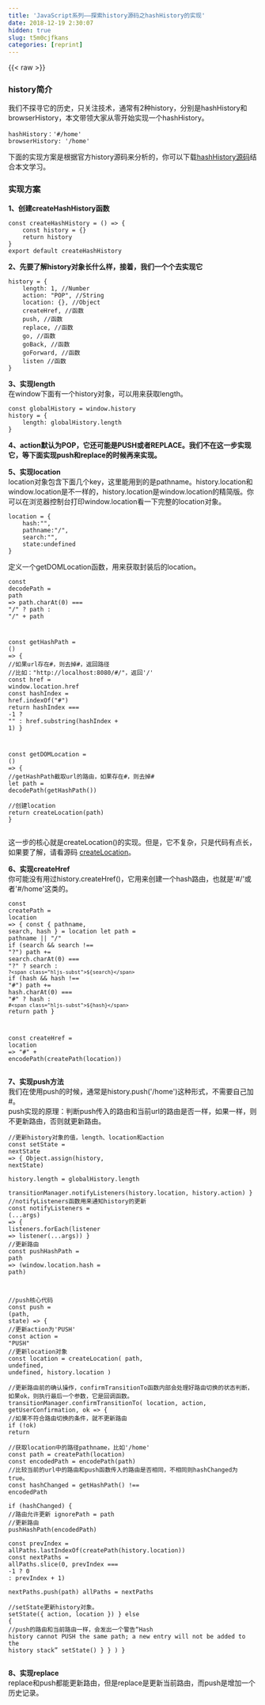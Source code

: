 ```yaml
---
title: 'JavaScript系列——探索history源码之hashHistory的实现' 
date: 2018-12-19 2:30:07
hidden: true
slug: t5m0cjfkans
categories: [reprint]
---
```


{{< raw >}}

                    
<h3 id="articleHeader0">history简介</h3>
<p>我们不探寻它的历史，只关注技术，通常有2种history，分别是hashHistory和browserHistory，本文带领大家从零开始实现一个hashHistory。</p>
<div class="widget-codetool" style="display:none;">
      <div class="widget-codetool--inner">
      <span class="selectCode code-tool" data-toggle="tooltip" data-placement="top" title="" data-original-title="全选"></span>
      <span type="button" class="copyCode code-tool" data-toggle="tooltip" data-placement="top" data-clipboard-text="hashHistory：'#/home'
browserHistory: '/home'" title="" data-original-title="复制"></span>
      <span type="button" class="saveToNote code-tool" data-toggle="tooltip" data-placement="top" title="" data-original-title="放进笔记"></span>
      </div>
      </div><pre class="javascript hljs"><code class="javascript">hashHistory：<span class="hljs-string">'#/home'</span>
browserHistory: <span class="hljs-string">'/home'</span></code></pre>
<p>下面的实现方案是根据官方history源码来分析的，你可以下载<a href="https://github.com/ReactTraining/history/blob/master/modules/createHashHistory.js" rel="nofollow noreferrer" target="_blank">hashHistory源码</a>结合本文学习。</p>
<h3 id="articleHeader1">实现方案</h3>
<p><strong>1、创建createHashHistory函数</strong></p>
<div class="widget-codetool" style="display:none;">
      <div class="widget-codetool--inner">
      <span class="selectCode code-tool" data-toggle="tooltip" data-placement="top" title="" data-original-title="全选"></span>
      <span type="button" class="copyCode code-tool" data-toggle="tooltip" data-placement="top" data-clipboard-text="const createHashHistory = () => { 
    const history = {}
    return history
}
export default createHashHistory
" title="" data-original-title="复制"></span>
      <span type="button" class="saveToNote code-tool" data-toggle="tooltip" data-placement="top" title="" data-original-title="放进笔记"></span>
      </div>
      </div><pre class="javascript hljs"><code class="javascript"><span class="hljs-keyword">const</span> createHashHistory = <span class="hljs-function"><span class="hljs-params">()</span> =&gt;</span> { 
    <span class="hljs-keyword">const</span> history = {}
    <span class="hljs-keyword">return</span> history
}
<span class="hljs-keyword">export</span> <span class="hljs-keyword">default</span> createHashHistory
</code></pre>
<p><strong>2、先要了解history对象长什么样，接着，我们一个个去实现它</strong></p>
<div class="widget-codetool" style="display:none;">
      <div class="widget-codetool--inner">
      <span class="selectCode code-tool" data-toggle="tooltip" data-placement="top" title="" data-original-title="全选"></span>
      <span type="button" class="copyCode code-tool" data-toggle="tooltip" data-placement="top" data-clipboard-text="history = {
    length: 1, //Number
    action: &quot;POP&quot;, //String
    location: {}, //Object
    createHref, //函数
    push, //函数
    replace, //函数
    go, //函数
    goBack, //函数
    goForward, //函数
    listen //函数
}" title="" data-original-title="复制"></span>
      <span type="button" class="saveToNote code-tool" data-toggle="tooltip" data-placement="top" title="" data-original-title="放进笔记"></span>
      </div>
      </div><pre class="javascript hljs"><code class="javascript">history = {
    <span class="hljs-attr">length</span>: <span class="hljs-number">1</span>, <span class="hljs-comment">//Number</span>
    action: <span class="hljs-string">"POP"</span>, <span class="hljs-comment">//String</span>
    location: {}, <span class="hljs-comment">//Object</span>
    createHref, <span class="hljs-comment">//函数</span>
    push, <span class="hljs-comment">//函数</span>
    replace, <span class="hljs-comment">//函数</span>
    go, <span class="hljs-comment">//函数</span>
    goBack, <span class="hljs-comment">//函数</span>
    goForward, <span class="hljs-comment">//函数</span>
    listen <span class="hljs-comment">//函数</span>
}</code></pre>
<p><strong>3、实现length</strong><br>在window下面有一个history对象，可以用来获取length。</p>
<div class="widget-codetool" style="display:none;">
      <div class="widget-codetool--inner">
      <span class="selectCode code-tool" data-toggle="tooltip" data-placement="top" title="" data-original-title="全选"></span>
      <span type="button" class="copyCode code-tool" data-toggle="tooltip" data-placement="top" data-clipboard-text="const globalHistory = window.history
history = {
    length: globalHistory.length
}" title="" data-original-title="复制"></span>
      <span type="button" class="saveToNote code-tool" data-toggle="tooltip" data-placement="top" title="" data-original-title="放进笔记"></span>
      </div>
      </div><pre class="javascript hljs"><code class="javascript"><span class="hljs-keyword">const</span> globalHistory = <span class="hljs-built_in">window</span>.history
history = {
    <span class="hljs-attr">length</span>: globalHistory.length
}</code></pre>
<p><strong>4、action默认为POP，它还可能是PUSH或者REPLACE。我们不在这一步实现它，等下面实现push和replace的时候再来实现。</strong></p>
<p><strong>5、实现location</strong><br>location对象包含下面几个key，这里能用到的是pathname。history.location和window.location是不一样的，history.location是window.location的精简版。你可以在浏览器控制台打印window.location看一下完整的location对象。</p>
<div class="widget-codetool" style="display:none;">
      <div class="widget-codetool--inner">
      <span class="selectCode code-tool" data-toggle="tooltip" data-placement="top" title="" data-original-title="全选"></span>
      <span type="button" class="copyCode code-tool" data-toggle="tooltip" data-placement="top" data-clipboard-text="location = {
    hash:&quot;&quot;,
    pathname:&quot;/&quot;,
    search:&quot;&quot;,
    state:undefined
}" title="" data-original-title="复制"></span>
      <span type="button" class="saveToNote code-tool" data-toggle="tooltip" data-placement="top" title="" data-original-title="放进笔记"></span>
      </div>
      </div><pre class="javascript hljs"><code class="javascript">location = {
    <span class="hljs-attr">hash</span>:<span class="hljs-string">""</span>,
    <span class="hljs-attr">pathname</span>:<span class="hljs-string">"/"</span>,
    <span class="hljs-attr">search</span>:<span class="hljs-string">""</span>,
    <span class="hljs-attr">state</span>:<span class="hljs-literal">undefined</span>
}</code></pre>
<p>定义一个getDOMLocation函数，用来获取封装后的location。</p>
<div class="widget-codetool" style="display:none;">
      <div class="widget-codetool--inner">
      <span class="selectCode code-tool" data-toggle="tooltip" data-placement="top" title="" data-original-title="全选"></span>
      <span type="button" class="copyCode code-tool" data-toggle="tooltip" data-placement="top" data-clipboard-text="const decodePath = path =>
  path.charAt(0) === &quot;/&quot; ? path : &quot;/&quot; + path

const getHashPath = () => {
    //如果url存在#，则去掉#，返回路径
    //比如：&quot;http://localhost:8080/#/&quot;，返回'/'
    const href = window.location.href
    const hashIndex = href.indexOf(&quot;#&quot;)
    return hashIndex === -1 ? &quot;&quot; : href.substring(hashIndex + 1)
}

const getDOMLocation = () => {
    //getHashPath截取url的路由，如果存在#，则去掉#
    let path = decodePath(getHashPath())     
    //创建location
    return createLocation(path)
}" title="" data-original-title="复制"></span>
      <span type="button" class="saveToNote code-tool" data-toggle="tooltip" data-placement="top" title="" data-original-title="放进笔记"></span>
      </div>
      </div><pre class="javascript hljs"><code class="javascript"><span class="hljs-keyword">const</span> decodePath = <span class="hljs-function"><span class="hljs-params">path</span> =&gt;</span>
  path.charAt(<span class="hljs-number">0</span>) === <span class="hljs-string">"/"</span> ? path : <span class="hljs-string">"/"</span> + path

<span class="hljs-keyword">const</span> getHashPath = <span class="hljs-function"><span class="hljs-params">()</span> =&gt;</span> {
    <span class="hljs-comment">//如果url存在#，则去掉#，返回路径</span>
    <span class="hljs-comment">//比如："http://localhost:8080/#/"，返回'/'</span>
    <span class="hljs-keyword">const</span> href = <span class="hljs-built_in">window</span>.location.href
    <span class="hljs-keyword">const</span> hashIndex = href.indexOf(<span class="hljs-string">"#"</span>)
    <span class="hljs-keyword">return</span> hashIndex === <span class="hljs-number">-1</span> ? <span class="hljs-string">""</span> : href.substring(hashIndex + <span class="hljs-number">1</span>)
}

<span class="hljs-keyword">const</span> getDOMLocation = <span class="hljs-function"><span class="hljs-params">()</span> =&gt;</span> {
    <span class="hljs-comment">//getHashPath截取url的路由，如果存在#，则去掉#</span>
    <span class="hljs-keyword">let</span> path = decodePath(getHashPath())     
    <span class="hljs-comment">//创建location</span>
    <span class="hljs-keyword">return</span> createLocation(path)
}</code></pre>
<p>这一步的核心就是createLocation()的实现。但是，它不复杂，只是代码有点长，如果要了解，请看源码 <a href="https://github.com/ReactTraining/history/blob/master/modules/LocationUtils.js" rel="nofollow noreferrer" target="_blank">createLocation</a>。</p>
<p><strong>6、实现createHref</strong><br>你可能没有用过history.createHref()，它用来创建一个hash路由，也就是'#/'或者'#/home'这类的。</p>
<div class="widget-codetool" style="display:none;">
      <div class="widget-codetool--inner">
      <span class="selectCode code-tool" data-toggle="tooltip" data-placement="top" title="" data-original-title="全选"></span>
      <span type="button" class="copyCode code-tool" data-toggle="tooltip" data-placement="top" data-clipboard-text="const createPath = location => {
  const { pathname, search, hash } = location
  let path = pathname || &quot;/&quot;
  if (search &amp;&amp; search !== &quot;?&quot;)
    path += search.charAt(0) === &quot;?&quot; ? search : `?${search}`
  if (hash &amp;&amp; hash !== &quot;#&quot;) path += hash.charAt(0) === &quot;#&quot; ? hash : `#${hash}`
  return path
}

const createHref = location =>
    &quot;#&quot; + encodePath(createPath(location))" title="" data-original-title="复制"></span>
      <span type="button" class="saveToNote code-tool" data-toggle="tooltip" data-placement="top" title="" data-original-title="放进笔记"></span>
      </div>
      </div><pre class="javascript hljs"><code class="javascript"><span class="hljs-keyword">const</span> createPath = <span class="hljs-function"><span class="hljs-params">location</span> =&gt;</span> {
  <span class="hljs-keyword">const</span> { pathname, search, hash } = location
  <span class="hljs-keyword">let</span> path = pathname || <span class="hljs-string">"/"</span>
  <span class="hljs-keyword">if</span> (search &amp;&amp; search !== <span class="hljs-string">"?"</span>)
    path += search.charAt(<span class="hljs-number">0</span>) === <span class="hljs-string">"?"</span> ? search : <span class="hljs-string">`?<span class="hljs-subst">${search}</span>`</span>
  <span class="hljs-keyword">if</span> (hash &amp;&amp; hash !== <span class="hljs-string">"#"</span>) path += hash.charAt(<span class="hljs-number">0</span>) === <span class="hljs-string">"#"</span> ? hash : <span class="hljs-string">`#<span class="hljs-subst">${hash}</span>`</span>
  <span class="hljs-keyword">return</span> path
}

<span class="hljs-keyword">const</span> createHref = <span class="hljs-function"><span class="hljs-params">location</span> =&gt;</span>
    <span class="hljs-string">"#"</span> + encodePath(createPath(location))</code></pre>
<p><strong>7、实现push方法</strong><br>我们在使用push的时候，通常是history.push('/home')这种形式，不需要自己加#。<br>push实现的原理：判断push传入的路由和当前url的路由是否一样，如果一样，则不更新路由，否则就更新路由。</p>
<div class="widget-codetool" style="display:none;">
      <div class="widget-codetool--inner">
      <span class="selectCode code-tool" data-toggle="tooltip" data-placement="top" title="" data-original-title="全选"></span>
      <span type="button" class="copyCode code-tool" data-toggle="tooltip" data-placement="top" data-clipboard-text="//更新history对象的值，length、location和action
const setState = nextState => {
    Object.assign(history, nextState)    
    history.length = globalHistory.length        
    transitionManager.notifyListeners(history.location, history.action)
}
//notifyListeners函数用来通知history的更新
 const notifyListeners = (...args) => {
    listeners.forEach(listener => listener(...args))
  }
//更新路由
const pushHashPath = path => (window.location.hash = path)

//push核心代码
const push = (path, state) => {
    //更新action为'PUSH'
    const action = &quot;PUSH&quot;
    //更新location对象
    const location = createLocation(
       path,
       undefined,
       undefined,
       history.location
    )   
    //更新路由前的确认操作，confirmTransitionTo函数内部会处理好路由切换的状态判断，如果ok，则执行最后一个参数，它是回调函数。
    transitionManager.confirmTransitionTo(
       location,
       action,
       getUserConfirmation,
       ok => {
           //如果不符合路由切换的条件，就不更新路由
           if (!ok) return               
           //获取location中的路径pathname，比如'/home'
           const path = createPath(location)
           const encodedPath = encodePath(path)
           //比较当前的url中的路由和push函数传入的路由是否相同，不相同则hashChanged为true。
           const hashChanged = getHashPath() !== encodedPath          
           if (hashChanged) {
               //路由允许更新
               ignorePath = path
               //更新路由
               pushHashPath(encodedPath)              
               const prevIndex = allPaths.lastIndexOf(createPath(history.location))
               const nextPaths = allPaths.slice(0, prevIndex === -1 ? 0 : prevIndex + 1)                    
               nextPaths.push(path)
               allPaths = nextPaths     
               //setState更新history对象。               
               setState({ action, location })
          } else {
              //push的路由和当前路由一样，会发出一个警告“Hash history cannot PUSH the same path; a new entry will not be added to the history stack”
              setState()
          }
       }
    )
}" title="" data-original-title="复制"></span>
      <span type="button" class="saveToNote code-tool" data-toggle="tooltip" data-placement="top" title="" data-original-title="放进笔记"></span>
      </div>
      </div><pre class="javascript hljs"><code class="javascript"><span class="hljs-comment">//更新history对象的值，length、location和action</span>
<span class="hljs-keyword">const</span> setState = <span class="hljs-function"><span class="hljs-params">nextState</span> =&gt;</span> {
    <span class="hljs-built_in">Object</span>.assign(history, nextState)    
    history.length = globalHistory.length        
    transitionManager.notifyListeners(history.location, history.action)
}
<span class="hljs-comment">//notifyListeners函数用来通知history的更新</span>
 <span class="hljs-keyword">const</span> notifyListeners = <span class="hljs-function">(<span class="hljs-params">...args</span>) =&gt;</span> {
    listeners.forEach(<span class="hljs-function"><span class="hljs-params">listener</span> =&gt;</span> listener(...args))
  }
<span class="hljs-comment">//更新路由</span>
<span class="hljs-keyword">const</span> pushHashPath = <span class="hljs-function"><span class="hljs-params">path</span> =&gt;</span> (<span class="hljs-built_in">window</span>.location.hash = path)

<span class="hljs-comment">//push核心代码</span>
<span class="hljs-keyword">const</span> push = <span class="hljs-function">(<span class="hljs-params">path, state</span>) =&gt;</span> {
    <span class="hljs-comment">//更新action为'PUSH'</span>
    <span class="hljs-keyword">const</span> action = <span class="hljs-string">"PUSH"</span>
    <span class="hljs-comment">//更新location对象</span>
    <span class="hljs-keyword">const</span> location = createLocation(
       path,
       <span class="hljs-literal">undefined</span>,
       <span class="hljs-literal">undefined</span>,
       history.location
    )   
    <span class="hljs-comment">//更新路由前的确认操作，confirmTransitionTo函数内部会处理好路由切换的状态判断，如果ok，则执行最后一个参数，它是回调函数。</span>
    transitionManager.confirmTransitionTo(
       location,
       action,
       getUserConfirmation,
       ok =&gt; {
           <span class="hljs-comment">//如果不符合路由切换的条件，就不更新路由</span>
           <span class="hljs-keyword">if</span> (!ok) <span class="hljs-keyword">return</span>               
           <span class="hljs-comment">//获取location中的路径pathname，比如'/home'</span>
           <span class="hljs-keyword">const</span> path = createPath(location)
           <span class="hljs-keyword">const</span> encodedPath = encodePath(path)
           <span class="hljs-comment">//比较当前的url中的路由和push函数传入的路由是否相同，不相同则hashChanged为true。</span>
           <span class="hljs-keyword">const</span> hashChanged = getHashPath() !== encodedPath          
           <span class="hljs-keyword">if</span> (hashChanged) {
               <span class="hljs-comment">//路由允许更新</span>
               ignorePath = path
               <span class="hljs-comment">//更新路由</span>
               pushHashPath(encodedPath)              
               <span class="hljs-keyword">const</span> prevIndex = allPaths.lastIndexOf(createPath(history.location))
               <span class="hljs-keyword">const</span> nextPaths = allPaths.slice(<span class="hljs-number">0</span>, prevIndex === <span class="hljs-number">-1</span> ? <span class="hljs-number">0</span> : prevIndex + <span class="hljs-number">1</span>)                    
               nextPaths.push(path)
               allPaths = nextPaths     
               <span class="hljs-comment">//setState更新history对象。               </span>
               setState({ action, location })
          } <span class="hljs-keyword">else</span> {
              <span class="hljs-comment">//push的路由和当前路由一样，会发出一个警告“Hash history cannot PUSH the same path; a new entry will not be added to the history stack”</span>
              setState()
          }
       }
    )
}</code></pre>
<p><strong>8、实现replace</strong><br>replace和push都能更新路由，但是replace是更新当前路由，而push是增加一个历史记录。</p>
<div class="widget-codetool" style="display:none;">
      <div class="widget-codetool--inner">
      <span class="selectCode code-tool" data-toggle="tooltip" data-placement="top" title="" data-original-title="全选"></span>
      <span type="button" class="copyCode code-tool" data-toggle="tooltip" data-placement="top" data-clipboard-text="//更新路由
const replaceHashPath = path => {
    const hashIndex = window.location.href.indexOf(&quot;#&quot;)   
    window.location.replace(
        window.location.href.slice(0, hashIndex >= 0 ? hashIndex : 0) + &quot;#&quot; + path
    )
}
    //replace核心代码
    const replace = (path, state) => {
        const action = &quot;REPLACE&quot;
        const location = createLocation(
            path,
            undefined,
            undefined,
            history.location
        )      
        transitionManager.confirmTransitionTo(
            location,
            action,
            getUserConfirmation,
            ok => {
                if (!ok) return              
                const path = createPath(location)
                const encodedPath = encodePath(path)
                const hashChanged = getHashPath() !== encodedPath  
                //到这里为止，前面的代码和push函数的实现都是一样的
                             
                if (hashChanged) {
                    ignorePath = path
                    //更新路由
                    replaceHashPath(encodedPath)
                }                
                const prevIndex = allPaths.indexOf(createPath(history.location))                
                if (prevIndex !== -1) allPaths[prevIndex] = path               
                setState({ action, location })
            }
        )
    }" title="" data-original-title="复制"></span>
      <span type="button" class="saveToNote code-tool" data-toggle="tooltip" data-placement="top" title="" data-original-title="放进笔记"></span>
      </div>
      </div><pre class="javascript hljs"><code class="javascript"><span class="hljs-comment">//更新路由</span>
<span class="hljs-keyword">const</span> replaceHashPath = <span class="hljs-function"><span class="hljs-params">path</span> =&gt;</span> {
    <span class="hljs-keyword">const</span> hashIndex = <span class="hljs-built_in">window</span>.location.href.indexOf(<span class="hljs-string">"#"</span>)   
    <span class="hljs-built_in">window</span>.location.replace(
        <span class="hljs-built_in">window</span>.location.href.slice(<span class="hljs-number">0</span>, hashIndex &gt;= <span class="hljs-number">0</span> ? hashIndex : <span class="hljs-number">0</span>) + <span class="hljs-string">"#"</span> + path
    )
}
    <span class="hljs-comment">//replace核心代码</span>
    <span class="hljs-keyword">const</span> replace = <span class="hljs-function">(<span class="hljs-params">path, state</span>) =&gt;</span> {
        <span class="hljs-keyword">const</span> action = <span class="hljs-string">"REPLACE"</span>
        <span class="hljs-keyword">const</span> location = createLocation(
            path,
            <span class="hljs-literal">undefined</span>,
            <span class="hljs-literal">undefined</span>,
            history.location
        )      
        transitionManager.confirmTransitionTo(
            location,
            action,
            getUserConfirmation,
            ok =&gt; {
                <span class="hljs-keyword">if</span> (!ok) <span class="hljs-keyword">return</span>              
                <span class="hljs-keyword">const</span> path = createPath(location)
                <span class="hljs-keyword">const</span> encodedPath = encodePath(path)
                <span class="hljs-keyword">const</span> hashChanged = getHashPath() !== encodedPath  
                <span class="hljs-comment">//到这里为止，前面的代码和push函数的实现都是一样的</span>
                             
                <span class="hljs-keyword">if</span> (hashChanged) {
                    ignorePath = path
                    <span class="hljs-comment">//更新路由</span>
                    replaceHashPath(encodedPath)
                }                
                <span class="hljs-keyword">const</span> prevIndex = allPaths.indexOf(createPath(history.location))                
                <span class="hljs-keyword">if</span> (prevIndex !== <span class="hljs-number">-1</span>) allPaths[prevIndex] = path               
                setState({ action, location })
            }
        )
    }</code></pre>
<p><strong>9、实现go</strong><br>go方法的使用是history.go(-1)这种形式</p>
<div class="widget-codetool" style="display:none;">
      <div class="widget-codetool--inner">
      <span class="selectCode code-tool" data-toggle="tooltip" data-placement="top" title="" data-original-title="全选"></span>
      <span type="button" class="copyCode code-tool" data-toggle="tooltip" data-placement="top" data-clipboard-text="//globalHistory是window.history
const go = n => globalHistory.go(n)" title="" data-original-title="复制"></span>
      <span type="button" class="saveToNote code-tool" data-toggle="tooltip" data-placement="top" title="" data-original-title="放进笔记"></span>
      </div>
      </div><pre class="javascript hljs"><code class="javascript"><span class="hljs-comment">//globalHistory是window.history</span>
<span class="hljs-keyword">const</span> go = <span class="hljs-function"><span class="hljs-params">n</span> =&gt;</span> globalHistory.go(n)</code></pre>
<p><strong>10、实现goBack</strong><br>这个应该能一眼看懂了</p>
<div class="widget-codetool" style="display:none;">
      <div class="widget-codetool--inner">
      <span class="selectCode code-tool" data-toggle="tooltip" data-placement="top" title="" data-original-title="全选"></span>
      <span type="button" class="copyCode code-tool" data-toggle="tooltip" data-placement="top" data-clipboard-text="const goBack = () => go(-1)" title="" data-original-title="复制"></span>
      <span type="button" class="saveToNote code-tool" data-toggle="tooltip" data-placement="top" title="" data-original-title="放进笔记"></span>
      </div>
      </div><pre class="javascript hljs"><code class="javascript" style="word-break: break-word; white-space: initial;"><span class="hljs-keyword">const</span> goBack = <span class="hljs-function"><span class="hljs-params">()</span> =&gt;</span> go(<span class="hljs-number">-1</span>)</code></pre>
<p><strong>11、实现goForward</strong><br>这个应该也能一眼看懂了</p>
<div class="widget-codetool" style="display:none;">
      <div class="widget-codetool--inner">
      <span class="selectCode code-tool" data-toggle="tooltip" data-placement="top" title="" data-original-title="全选"></span>
      <span type="button" class="copyCode code-tool" data-toggle="tooltip" data-placement="top" data-clipboard-text="const goForward = () => go(1)" title="" data-original-title="复制"></span>
      <span type="button" class="saveToNote code-tool" data-toggle="tooltip" data-placement="top" title="" data-original-title="放进笔记"></span>
      </div>
      </div><pre class="javascript hljs"><code class="javascript" style="word-break: break-word; white-space: initial;"><span class="hljs-keyword">const</span> goForward = <span class="hljs-function"><span class="hljs-params">()</span> =&gt;</span> go(<span class="hljs-number">1</span>)</code></pre>
<p><strong>12、实现listen</strong></p>
<div class="widget-codetool" style="display:none;">
      <div class="widget-codetool--inner">
      <span class="selectCode code-tool" data-toggle="tooltip" data-placement="top" title="" data-original-title="全选"></span>
      <span type="button" class="copyCode code-tool" data-toggle="tooltip" data-placement="top" data-clipboard-text="const listen = listener => {
    const unlisten = transitionManager.appendListener(listener)
    checkDOMListeners(1)    
    return () => {
        checkDOMListeners(-1)
        unlisten()
    }
}

//监听hashchange的改变，handleHashChange函数用来判断是哪种类型的路由更新，replace、push等各种hash改变都实现了一个函数，具体看源码。
const checkDOMListeners = delta => {
    listenerCount += delta    
    if (listenerCount === 1) {
        //注册监听函数
        window.addEventListener('hashchange', handleHashChange)
    } else if (listenerCount === 0) {
        //移除监听函数
        window.removeEventListener('hashchange', handleHashChange)
    }
}

  //appendListener函数实现
  let listeners = []
  const appendListener = fn => {
    let isActive = true
    const listener = (...args) => {
      if (isActive) fn(...args)
    }
    listeners.push(listener)
    return () => {
      isActive = false
      listeners = listeners.filter(item => item !== listener)
    }
  }" title="" data-original-title="复制"></span>
      <span type="button" class="saveToNote code-tool" data-toggle="tooltip" data-placement="top" title="" data-original-title="放进笔记"></span>
      </div>
      </div><pre class="javascript hljs"><code class="javascript"><span class="hljs-keyword">const</span> listen = <span class="hljs-function"><span class="hljs-params">listener</span> =&gt;</span> {
    <span class="hljs-keyword">const</span> unlisten = transitionManager.appendListener(listener)
    checkDOMListeners(<span class="hljs-number">1</span>)    
    <span class="hljs-keyword">return</span> <span class="hljs-function"><span class="hljs-params">()</span> =&gt;</span> {
        checkDOMListeners(<span class="hljs-number">-1</span>)
        unlisten()
    }
}

<span class="hljs-comment">//监听hashchange的改变，handleHashChange函数用来判断是哪种类型的路由更新，replace、push等各种hash改变都实现了一个函数，具体看源码。</span>
<span class="hljs-keyword">const</span> checkDOMListeners = <span class="hljs-function"><span class="hljs-params">delta</span> =&gt;</span> {
    listenerCount += delta    
    <span class="hljs-keyword">if</span> (listenerCount === <span class="hljs-number">1</span>) {
        <span class="hljs-comment">//注册监听函数</span>
        <span class="hljs-built_in">window</span>.addEventListener(<span class="hljs-string">'hashchange'</span>, handleHashChange)
    } <span class="hljs-keyword">else</span> <span class="hljs-keyword">if</span> (listenerCount === <span class="hljs-number">0</span>) {
        <span class="hljs-comment">//移除监听函数</span>
        <span class="hljs-built_in">window</span>.removeEventListener(<span class="hljs-string">'hashchange'</span>, handleHashChange)
    }
}

  <span class="hljs-comment">//appendListener函数实现</span>
  <span class="hljs-keyword">let</span> listeners = []
  <span class="hljs-keyword">const</span> appendListener = <span class="hljs-function"><span class="hljs-params">fn</span> =&gt;</span> {
    <span class="hljs-keyword">let</span> isActive = <span class="hljs-literal">true</span>
    <span class="hljs-keyword">const</span> listener = <span class="hljs-function">(<span class="hljs-params">...args</span>) =&gt;</span> {
      <span class="hljs-keyword">if</span> (isActive) fn(...args)
    }
    listeners.push(listener)
    <span class="hljs-keyword">return</span> <span class="hljs-function"><span class="hljs-params">()</span> =&gt;</span> {
      isActive = <span class="hljs-literal">false</span>
      listeners = listeners.filter(<span class="hljs-function"><span class="hljs-params">item</span> =&gt;</span> item !== listener)
    }
  }</code></pre>
<h3 id="articleHeader2">总结</h3>
<p>history对象的所有属性和方法都实现了一遍，在react-router中，将history对象封装进了Router、Route等组件中，使得你可以在react组件中通过this.props.history读取。</p>
<p>看完源码，你会发现history的实现真的不复杂，找准思路，一个个函数去实现，再考虑兼容性，就非常完美了，以后你在其他博客上看到有人宣传自己搞了个自己的路由插件，不要觉得很牛逼，重构history换个新姿势就是一个插件了。</p>

                
{{< /raw >}}

# 版权声明
本文资源来源互联网，仅供学习研究使用，版权归该资源的合法拥有者所有，

本文仅用于学习、研究和交流目的。转载请注明出处、完整链接以及原作者。

原作者若认为本站侵犯了您的版权，请联系我们，我们会立即删除！

## 原文标题
JavaScript系列——探索history源码之hashHistory的实现

## 原文链接
[https://segmentfault.com/a/1190000012656017](https://segmentfault.com/a/1190000012656017)

